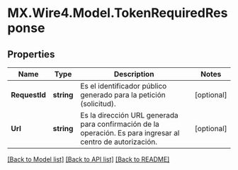 # MX.Wire4.Model.TokenRequiredResponse
## Properties

Name | Type | Description | Notes
------------ | ------------- | ------------- | -------------
**RequestId** | **string** | Es el identificador público generado para la petición (solicitud). | [optional] 
**Url** | **string** | Es la dirección URL generada para confirmación de la operación. Es para ingresar al centro de autorización. | [optional] 

[[Back to Model list]](../README.md#documentation-for-models) [[Back to API list]](../README.md#documentation-for-api-endpoints) [[Back to README]](../README.md)


